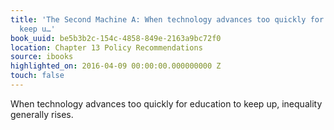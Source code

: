 ```yaml
---
title: 'The Second Machine A: When technology advances too quickly for education to
  keep u…'
book_uuid: be5b3b2c-154c-4858-849e-2163a9bc72f0
location: Chapter 13 Policy Recommendations
source: ibooks
highlighted_on: 2016-04-09 00:00:00.000000000 Z
touch: false
---
```


When technology advances too quickly for education to keep up, inequality generally rises.